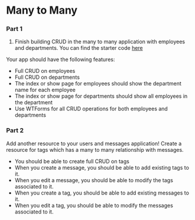 # Many to Many

### Part 1 

1. Finish building CRUD in the many to many application with employees and departments. You can find the starter code [here](https://github.com/rithmschool/flask-many-many-example)

Your app should have the following features:

* Full CRUD on employees
* Full CRUD on departments 
* The index or show page for employees should show the department name for each employee
* The index or show page for departments should show all employees in the department
* Use WTForms for all CRUD operations for both employees and departments 

### Part 2 

Add another resource to your users and messages application! Create a resource for tags which has a many to many relationship with messages. 

- You should be able to create full CRUD on tags 
- When you create a message, you should be able to add existing tags to it. 
- When you edit a message, you should be able to modify the tags associated to it. 
- When you create a tag, you should be able to add existing messages to it.
- When you edit a tag, you should be able to modify the messages associated to it. 
